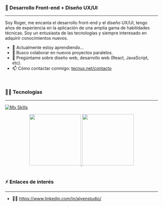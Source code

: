 ### 👋 Desarrollo Front-end + Diseño UX/UI
<hr>

Soy Roger, me encanta el desarrollo front-end y el diseño UX/UI, tengo años de experiencia en la aplicación de una amplia gama de habilidades técnicas. Soy un entusiasta de las tecnologías y siempre interesado en adquirir conocimientos nuevos.

- 🌱 Actualmente estoy aprendiendo...
- 👯 Busco colaborar en nuevos proyectos paralelos.
- 💬 Pregúntame sobre diseño web, desarrollo web (React, JavaScript, etc).
- 📫 Cómo contactar conmigo: [tecnux.net/contacto](https://tecnux.net/contacto)

</br>

### 👨‍🎓 Tecnologías
<hr>

<div>
  
  [![My Skills](https://skillicons.dev/icons?i=html,css,js,ts,react,redux,nextjs,materialui,nodejs,git,sass,php,wordpress,vscode,figma,ps,ai,pr,ae)](https://skillicons.dev)
  
</div>

<div align="center">
  <a href="https://github.com/rogerDesignDev">
    <img height="170px" src="https://github-readme-stats.vercel.app/api?username=rogerDesignDev&show_icons=true&theme=tokyonight"/> 
    <img height="170px" src="https://github-readme-stats.vercel.app/api/top-langs/?username=rogerDesignDev&layout=compact&theme=tokyonight"/>
  </a>
</div>

</br>

### ⚡ Enlaces de interés
<hr>

- 👨‍💼 https://www.linkedin.com/in/alyenstudio/

<br>
